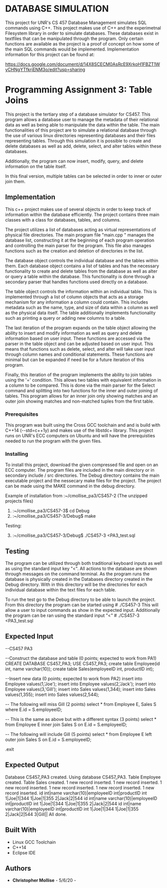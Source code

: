 # DATABASE SIMULATION

This project for UNR's CS 457 Database Management simulates SQL commands using C++. This project makes use of C++ and the experimetnal Filesystem library in order to simulate databases. These databases exist in textfiles that can be manipulated through the program. Only certain functions are available as the project is a proof of concept on how some of the main SQL commands would be implemented. Implementation information for this project can be found at:

https://docs.google.com/document/d/14X8SCECM0AsRcE9XrkoH1FBZT1WyCHNgYTfkrjENM3o/edit?usp=sharing


# Programming Assignment 3: Table Joins

This project is the tertiary step of a database simulator for CS457. This program allows a database user to manage 
the metadata of their relational data as well as being able to manipulate the data within the table. The main 
functionalities of this project are to simulate a relational database through the use of various linux directories 
representing databases and their files representing tables. Through this simulation it is possible to create and 
delete databases as well as add, delete, select, and alter tables within these databases. 

Additionally, the program can now insert, modify, query, and delete information on the table itself.

In this final version, multiple tables can be selected in order to inner or outer join them. 

## Implementation

This c++ project makes use of several objects in order to keep track of information within the database efficiently.
The project contains three main classes with a class for databases, tables, and columns.

The project utilizes a list of databases acting as virtual representations of physical file directories. 
The main program file "main.cpp " manages the database list, constructing it at the beginning of each program 
operation and controlling the main parser for the program. This file also manages functions such as the creation 
and deletion of directories in the list.

The database object controls the individual database and the tables within them. Each database object contains a
list of tables and has the necessary functionality to create and delete tables from the database as well as alter
or query a table within the database. This functionality is done through a secondary parser that handles functions 
used directly on a database. 

The table object controls the information within an individual table. This is implemented through a list of column 
objects that acts as a storage mechanism for any information a column could contain. This includes metadata such as 
the name, type, and size of data within a column as well as the physical data itself.  The table additionally 
implements functionality such as printing a query or adding new columns to a table.

The last iteration of the program expands on the table object allowing the ability to insert and modify information as
well as query and delete information based on user input. These functions are accessed via the parser in the table 
object and can be adjusted based on user input. This means that functions such as delete, select, and alter will
take user input through column names and conditional statements. These functions are minimal but can be expanded if need
be for a future iteration of this program.

Finally, this iteration of the program implements the ability to join tables using the '=' condition. This allows two
tables with equivalent information in a column to be compared. This is done via the main parser for the Select command
and splitting into two functions for the inner and outer joining of tables. This program allows for an inner join only
showing matches and an outer join showing matches and non-matched tuples from the first table. 


### Prerequisites

This program was built using the Cross GCC toolchain and and is build with C++14 (--std=c++1y) and makes use of the 
libstdc+ library. This project runs on UNR's ECC computers on Ubuntu and will have the prerequisties needed to run 
the program with the given files. 

### Installing

To install this project, download the given compressed file and open on an ECC computer. The program files are 
included in the main directory or in secondary include / src directories. The Debug directory contains the main 
executable project and the nessecary make files for the project. The project can be made using the MAKE command in
the debug directory. 

Example of installation from :~/cmollise_pa3/CS457-2 (The unzipped projects files)

1. :~/cmollise_pa3/CS457-3$ cd Debug
2. :~/cmollise_pa3/CS457-3/Debug$ make

Testing:

3. :~/cmollise_pa3/CS457-3/Debug$ ./CS457-3 <PA3_test.sql



## Testing

The program can be utilized through both traditional keyboard inputs as well as using the standard input key "<". 
All actions to the database are shown through messages on the command terminal. As the program runs the database 
is physically created in the Databases directory created in the Debug directory. With in this directory will be the 
directories for each individual database within the text files for each table. 

To run the test go to the Debug directory to be able to launch the project. From this directory the program can 
be started using
	# ./CS457-3 <enter>
This will allow a user to input commands as show in the expected input. Additionally the program can be ran using 
the standard input "<"
	# ./CS457-3 <PA3_test.sql

## Expected Input

--CS457 PA3

--Construct the database and table (0 points; expected to work from PA1)
CREATE DATABASE CS457_PA3;
USE CS457_PA3;
create table Employee(id int, name varchar(10));
create table Sales(employeeID int, productID int);

--Insert new data (0 points; expected to work from PA2)
insert into Employee values(1,'Joe');
insert into Employee values(2,'Jack');
insert into Employee values(3,'Gill');
insert into Sales values(1,344);
insert into Sales values(1,355);
insert into Sales values(2,544);

-- The following will miss Gill (2 points)
select * 
from Employee E, Sales S 
where E.id = S.employeeID;

-- This is the same as above but with a different syntax (3 points)
select * 
from Employee E inner join Sales S 
on E.id = S.employeeID;

-- The following will include Gill (5 points)
select * 
from Employee E left outer join Sales S 
on E.id = S.employeeID;

.exit

## Expected Output

Database CS457_PA3 created.
Using database CS457_PA3.
Table Employee created.
Table Sales created.
1 new record inserted.
1 new record inserted.
1 new record inserted.
1 new record inserted.
1 new record inserted.
1 new record inserted.
id int|name varchar(10)|employeeID int|productID int
1|Joe|1|344
1|Joe|1|355
2|Jack|2|544
id int|name varchar(10)|employeeID int|productID int
1|Joe|1|344
1|Joe|1|355
2|Jack|2|544
id int|name varchar(10)|employeeID int|productID int
1|Joe|1|344
1|Joe|1|355
2|Jack|2|544
3|Gill||
All done.

## Built With

* Linux GCC Toolchain
* C++14
* Eclipse IDE


## Authors

* **Christopher Mollise** - 5/6/20 - 



